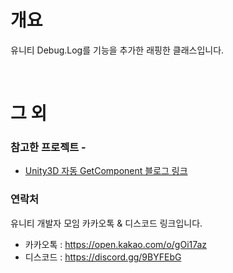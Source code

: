 # 개요

유니티 Debug.Log를 기능을 추가한 래핑한 클래스입니다.

<br>

# 그 외

### 참고한 프로젝트 - 
- [Unity3D 자동 GetComponent 블로그 링크](https://openlevel.postype.com/post/683269)

### 연락처
유니티 개발자 모임 카카오톡 & 디스코드 링크입니다.

- 카카오톡 : https://open.kakao.com/o/gOi17az
- 디스코드 : https://discord.gg/9BYFEbG
